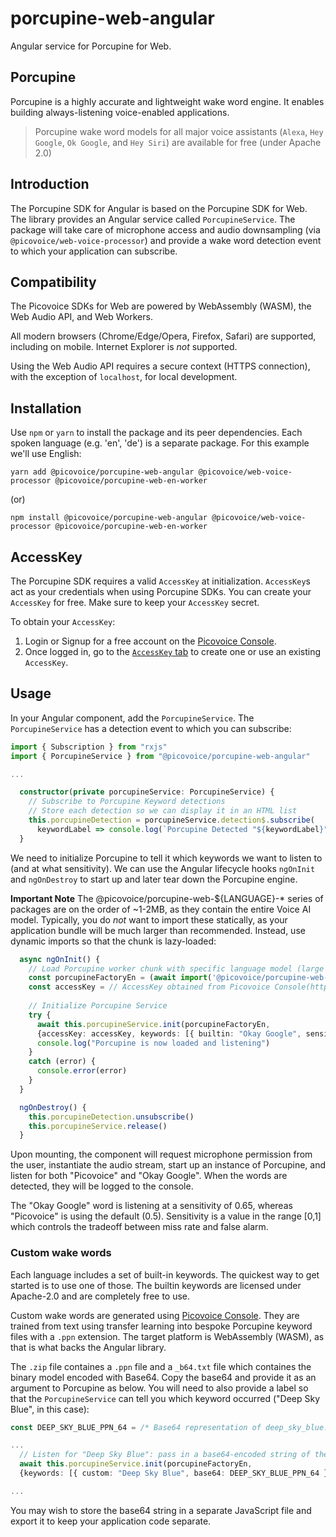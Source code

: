 # porcupine-web-angular

Angular service for Porcupine for Web.

## Porcupine

Porcupine is a highly accurate and lightweight wake word engine. It enables building always-listening voice-enabled
applications.

> Porcupine wake word models for all major voice assistants (`Alexa`, `Hey Google`, `Ok Google`, and `Hey Siri`) are
> available for free (under Apache 2.0)

## Introduction

The Porcupine SDK for Angular is based on the Porcupine SDK for Web. The library provides an Angular service called `PorcupineService`. The package will take care of microphone access and audio downsampling (via `@picovoice/web-voice-processor`) and provide a wake word detection event to which your application can subscribe.

## Compatibility

The Picovoice SDKs for Web are powered by WebAssembly (WASM), the Web Audio API, and Web Workers.

All modern browsers (Chrome/Edge/Opera, Firefox, Safari) are supported, including on mobile. Internet Explorer is _not_ supported.

Using the Web Audio API requires a secure context (HTTPS connection), with the exception of `localhost`, for local development.

## Installation

Use `npm` or `yarn` to install the package and its peer dependencies. Each spoken language (e.g. 'en', 'de') is a separate package. For this example we'll use English:

```console
yarn add @picovoice/porcupine-web-angular @picovoice/web-voice-processor @picovoice/porcupine-web-en-worker
```

(or)

```console
npm install @picovoice/porcupine-web-angular @picovoice/web-voice-processor @picovoice/porcupine-web-en-worker
```

## AccessKey

The Porcupine SDK requires a valid `AccessKey` at initialization. `AccessKey`s act as your credentials when using Porcupine SDKs.
You can create your `AccessKey` for free. Make sure to keep your `AccessKey` secret.

To obtain your `AccessKey`:
1. Login or Signup for a free account on the [Picovoice Console](https://picovoice.ai/console/).
2. Once logged in, go to the [`AccessKey` tab](https://console.picovoice.ai/access_key) to create one or use an existing `AccessKey`.

## Usage

In your Angular component, add the `PorcupineService`. The `PorcupineService` has a detection event to which you can subscribe:

```typescript
import { Subscription } from "rxjs"
import { PorcupineService } from "@picovoice/porcupine-web-angular"

...

  constructor(private porcupineService: PorcupineService) {
    // Subscribe to Porcupine Keyword detections
    // Store each detection so we can display it in an HTML list
    this.porcupineDetection = porcupineService.detection$.subscribe(
      keywordLabel => console.log(`Porcupine Detected "${keywordLabel}"`))
  }
```

We need to initialize Porcupine to tell it which keywords we want to listen to (and at what sensitivity). We can use the Angular lifecycle hooks `ngOnInit` and `ngOnDestroy` to start up and later tear down the Porcupine engine.

**Important Note** The @picovoice/porcupine-web-${LANGUAGE}-\* series of packages are on the order of ~1-2MB, as they contain the entire Voice AI model. Typically, you do _not_ want to import these statically, as your application bundle will be much larger than recommended. Instead, use dynamic imports so that the chunk is lazy-loaded:

```typescript
  async ngOnInit() {
    // Load Porcupine worker chunk with specific language model (large ~1-2MB chunk; dynamically imported)
    const porcupineFactoryEn = (await import('@picovoice/porcupine-web-en-worker')).PorcupineWorkerFactory
    const accessKey = // AccessKey obtained from Picovoice Console(https://picovoice.ai/console/)
    
    // Initialize Porcupine Service
    try {
      await this.porcupineService.init(porcupineFactoryEn,
      {accessKey: accessKey, keywords: [{ builtin: "Okay Google", sensitivity: 0.65 }, { builtin: "Picovoice" }]})
      console.log("Porcupine is now loaded and listening")
    }
    catch (error) {
      console.error(error)
    }
  }

  ngOnDestroy() {
    this.porcupineDetection.unsubscribe()
    this.porcupineService.release()
  }

```

Upon mounting, the component will request microphone permission from the user, instantiate the audio stream, start up an instance of Porcupine, and listen for both "Picovoice" and "Okay Google". When the words are detected, they will be logged to the console.

The "Okay Google" word is listening at a sensitivity of 0.65, whereas "Picovoice" is using the default (0.5). Sensitivity is a value in the range [0,1] which controls the tradeoff between miss rate and false alarm.

### Custom wake words

Each language includes a set of built-in keywords. The quickest way to get started is to use one of those. The builtin keywords are licensed under Apache-2.0 and are completely free to use.

Custom wake words are generated using [Picovoice Console](https://picovoice.ai/console/). They are trained from text using transfer learning into bespoke Porcupine keyword files with a `.ppn` extension. The target platform is WebAssembly (WASM), as that is what backs the Angular library.

The `.zip` file containes a `.ppn` file and a `_b64.txt` file which containes the binary model encoded with Base64. Copy the base64 and provide it as an argument to Porcupine as below. You will need to also provide a label so that the `PorcupineService` can tell you which keyword occurred ("Deep Sky Blue", in this case):

```typescript
const DEEP_SKY_BLUE_PPN_64 = /* Base64 representation of deep_sky_blue.ppn */

...
  // Listen for "Deep Sky Blue": pass in a base64-encoded string of the .ppn file:
  await this.porcupineService.init(porcupineFactoryEn,
  {keywords: [{ custom: "Deep Sky Blue", base64: DEEP_SKY_BLUE_PPN_64 }]})

...
```

You may wish to store the base64 string in a separate JavaScript file and export it to keep your application code separate.
